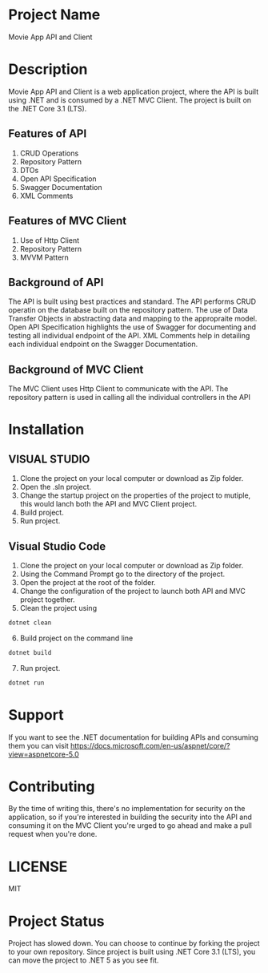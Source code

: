 # Project Name
Movie App API and Client

# Description
Movie App API and Client is a web application project, where the API is built using .NET and is consumed by a .NET MVC Client.
The project is built on the .NET Core 3.1 (LTS).
## Features of API
1. CRUD Operations
2. Repository Pattern
3. DTOs
4. Open API Specification
5. Swagger Documentation
6. XML Comments

## Features of MVC Client
1. Use of Http Client
2. Repository Pattern
3. MVVM Pattern

## Background of API
The API is built using best practices and standard. The API performs CRUD operatin on the database built on the repository pattern.
The use of Data Transfer Objects in abstracting data and mapping to the appropraite model.
Open API Specification highlights the use of Swagger for documenting and testing all individual endpoint of the API.
XML Comments help in detailing each individual endpoint on the Swagger Documentation.

## Background of MVC Client
The MVC Client uses Http Client to communicate with the API.
The repository pattern is used in calling all the individual controllers in the API

# Installation
## VISUAL STUDIO
1. Clone the project on your local computer or download as Zip folder. 
2. Open the .sln project. 
3. Change the startup project on the properties of the project to mutiple, this would lanch both the API and MVC Client project.
4. Build project.
5. Run project.

## Visual Studio Code
1. Clone the project on your local computer or download as Zip folder. 
2. Using the Command Prompt go to the directory of the project.
3. Open the project at the root of the folder.
4. Change the configuration of the project to launch both API and MVC project together.
5. Clean the project using
``` C#
dotnet clean
```
6. Build project on the command line
``` C#
dotnet build
```
7. Run project.
``` C#
dotnet run
```
# Support
If you want to see the .NET documentation for building APIs and consuming them you can visit https://docs.microsoft.com/en-us/aspnet/core/?view=aspnetcore-5.0

# Contributing
By the time of writing this, there's no implementation for security on the application, so if you're interested in building the security into the API and consuming it on the MVC Client you're urged to go ahead and make a pull request when you're done.

# LICENSE
MIT

# Project Status
Project has slowed down. You can choose to continue by forking the project to your own repository.
Since project is built using .NET Core 3.1 (LTS), you can move the project to .NET 5 as you see fit.
